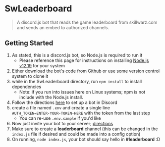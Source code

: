 # SwLeaderboard
> A discord.js bot that reads the game leaderboard from skillwarz.com and sends an embed to authorized channels.

## Getting Started
1. As stated, this is a discord.js bot, so Node.js is required to run it  
    * Please reference this page for instructions on installing [Node.js v12.19](https://discordjs.guide/preparations/#installing-node-js) for your system
0. Either download the bot's code from Github or use some version control system to clone it
0. while in the SwLeaderboard directory, run `npm install` to install dependencies
   * Note: if you run into issues here on Linux systems; npm is not include with the Node.js install.
0. Follow the directions [here](https://discordjs.guide/preparations/setting-up-a-bot-application.html#creating-your-bot) to set up a bot in Discord
0. create a file named `.env` and create a single line  
    `AUTH_TOKEN=ENTER-YOUR-TOKEN-HERE`
    with the token from the last step
    * You can re-use `.env.sample` if you'd like
0. Now just invite your bot to your server; [directions](https://discordjs.guide/preparations/adding-your-bot-to-servers.html#bot-invite-links)
0. Make sure to create a **leaderboard** channel (this can be changed in the `index.js` file if desired and could be made into a config option)
1. On running, `node index.js`, your bot should say hello in **#leaderboard** :D